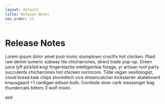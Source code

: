 ```yaml
---
layout: default
title: Release Notes
nav_order: 11
---
```


# Release Notes

Lorem ipsum dolor amet post-ironic stumptown crucifix hot chicken. Plaid raw denim tumeric subway tile chicharrones, direct trade pop-up. Green juice lyft pickled kogi fingerstache intelligentsia forage, yr artisan roof party succulents chicharrones hot chicken normcore. Tilde vegan vexillologist, cloud bread kale chips shoreditch vice dreamcatcher kickstarter skateboard knausgaard +1 cardigan edison bulb. Cornhole slow-carb messenger bag thundercats bitters 3 wolf moon.


asd
